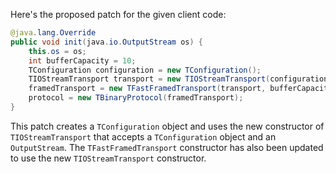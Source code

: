 Here's the proposed patch for the given client code:
```java
@java.lang.Override
public void init(java.io.OutputStream os) {
    this.os = os;
    int bufferCapacity = 10;
    TConfiguration configuration = new TConfiguration();
    TIOStreamTransport transport = new TIOStreamTransport(configuration, os);
    framedTransport = new TFastFramedTransport(transport, bufferCapacity);
    protocol = new TBinaryProtocol(framedTransport);
}
```
This patch creates a `TConfiguration` object and uses the new constructor of `TIOStreamTransport` that accepts a `TConfiguration` object and an `OutputStream`. The `TFastFramedTransport` constructor has also been updated to use the new `TIOStreamTransport` constructor.